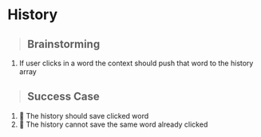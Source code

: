 # History

> ## Brainstorming

1. If user clicks in a word the context should push that word to the history array

> ## Success Case

1. 🔲 The history should save clicked word
2. 🔲 The history cannot save the same word already clicked
